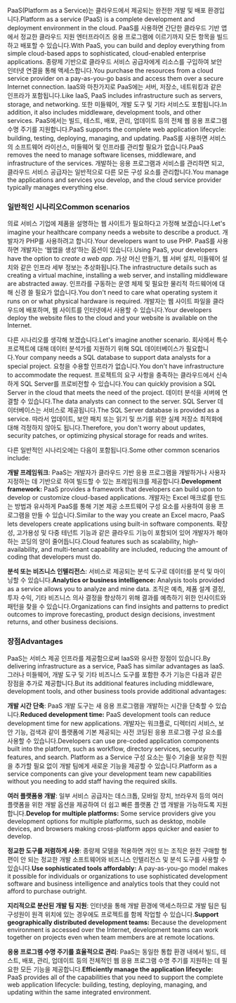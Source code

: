 <span data-ttu-id="c1ba5-101">PaaS(Platform as a Service)는 클라우드에서 제공되는 완전한 개발 및 배포 환경입니다.</span><span class="sxs-lookup"><span data-stu-id="c1ba5-101">Platform as a service (PaaS) is a complete development and deployment environment in the cloud.</span></span> <span data-ttu-id="c1ba5-102">PaaS를 사용하면 간단한 클라우드 기반 앱에서 정교한 클라우드 지원 엔터프라이즈 응용 프로그램에 이르기까지 모든 항목을 빌드하고 배포할 수 있습니다.</span><span class="sxs-lookup"><span data-stu-id="c1ba5-102">With PaaS, you can build and deploy everything from simple cloud-based apps to sophisticated, cloud-enabled enterprise applications.</span></span> <span data-ttu-id="c1ba5-103">종량제 기반으로 클라우드 서비스 공급자에게 리소스를 구입하여 보안 인터넷 연결을 통해 액세스합니다.</span><span class="sxs-lookup"><span data-stu-id="c1ba5-103">You purchase the resources from a cloud service provider on a pay-as-you-go basis and access them over a secure Internet connection.</span></span> <span data-ttu-id="c1ba5-104">IaaS와 마찬가지로 PaaS에는 서버, 저장소, 네트워킹과 같은 인프라가 포함됩니다.</span><span class="sxs-lookup"><span data-stu-id="c1ba5-104">Like IaaS, PaaS includes infrastructure such as servers, storage, and networking.</span></span> <span data-ttu-id="c1ba5-105">또한 미들웨어, 개발 도구 및 기타 서비스도 포함됩니다.</span><span class="sxs-lookup"><span data-stu-id="c1ba5-105">In addition, it also includes middleware, development tools, and other services.</span></span> <span data-ttu-id="c1ba5-106">PaaS에서는 빌드, 테스트, 배포, 관리, 업데이트 등의 전체 웹 응용 프로그램 수명 주기를 지원합니다.</span><span class="sxs-lookup"><span data-stu-id="c1ba5-106">PaaS supports the complete web application lifecycle: building, testing, deploying, managing, and updating.</span></span> <span data-ttu-id="c1ba5-107">PaaS를 사용하면 서비스의 소프트웨어 라이선스, 미들웨어 및 인프라를 관리할 필요가 없습니다.</span><span class="sxs-lookup"><span data-stu-id="c1ba5-107">PaaS removes the need to manage software licenses, middleware, and infrastructure of the services.</span></span> <span data-ttu-id="c1ba5-108">개발하는 응용 프로그램과 서비스를 관리하면 되고, 클라우드 서비스 공급자는 일반적으로 다른 모든 구성 요소를 관리합니다.</span><span class="sxs-lookup"><span data-stu-id="c1ba5-108">You manage the applications and services you develop, and the cloud service provider typically manages everything else.</span></span>

### <a name="common-scenarios"></a><span data-ttu-id="c1ba5-109">일반적인 시나리오</span><span class="sxs-lookup"><span data-stu-id="c1ba5-109">Common scenarios</span></span>

<span data-ttu-id="c1ba5-110">의료 서비스 기업에 제품을 설명하는 웹 사이트가 필요하다고 가정해 보겠습니다.</span><span class="sxs-lookup"><span data-stu-id="c1ba5-110">Let's imagine your healthcare company needs a website to describe a product.</span></span> <span data-ttu-id="c1ba5-111">개발자가 PHP를 사용하려고 합니다.</span><span class="sxs-lookup"><span data-stu-id="c1ba5-111">Your developers want to use PHP.</span></span> <span data-ttu-id="c1ba5-112">PaaS를 사용하면 개발자는 ‘웹앱을 생성’하는 옵션이 있습니다.</span><span class="sxs-lookup"><span data-stu-id="c1ba5-112">Using PaaS, your developers have the option to *create a web app*.</span></span> <span data-ttu-id="c1ba5-113">가상 머신 만들기, 웹 서버 설치, 미들웨어 설치와 같은 인프라 세부 정보는 추상화됩니다.</span><span class="sxs-lookup"><span data-stu-id="c1ba5-113">The infrastructure details such as creating a virtual machine, installing a web server, and installing middleware are abstracted away.</span></span> <span data-ttu-id="c1ba5-114">인프라를 구동하는 운영 체제 및 필요한 물리적 하드웨어에 대해 신경 쓸 필요가 없습니다.</span><span class="sxs-lookup"><span data-stu-id="c1ba5-114">You don't need to care what operating system it runs on or what physical hardware is required.</span></span> <span data-ttu-id="c1ba5-115">개발자는 웹 사이트 파일을 클라우드에 배포하며, 웹 사이트를 인터넷에서 사용할 수 있습니다.</span><span class="sxs-lookup"><span data-stu-id="c1ba5-115">Your developers deploy the website files to the cloud and your website is available on the Internet.</span></span>

<span data-ttu-id="c1ba5-116">다른 시나리오를 생각해 보겠습니다.</span><span class="sxs-lookup"><span data-stu-id="c1ba5-116">Let's imagine another scenario.</span></span> <span data-ttu-id="c1ba5-117">회사에서 특수 프로젝트에 대해 데이터 분석가를 지원하기 위해 SQL 데이터베이스가 필요합니다.</span><span class="sxs-lookup"><span data-stu-id="c1ba5-117">Your company needs a SQL database to support data analysts for a special project.</span></span> <span data-ttu-id="c1ba5-118">요청을 수용할 인프라가 없습니다.</span><span class="sxs-lookup"><span data-stu-id="c1ba5-118">You don't have infrastructure to accommodate the request.</span></span> <span data-ttu-id="c1ba5-119">프로젝트의 요구 사항을 충족하는 클라우드에서 신속하게 SQL Server를 프로비전할 수 있습니다.</span><span class="sxs-lookup"><span data-stu-id="c1ba5-119">You can quickly provision a SQL Server in the cloud that meets the need of the project.</span></span> <span data-ttu-id="c1ba5-120">데이터 분석을 서버에 연결할 수 있습니다.</span><span class="sxs-lookup"><span data-stu-id="c1ba5-120">The data analysts can connect to the server.</span></span> <span data-ttu-id="c1ba5-121">SQL Server 데이터베이스는 서비스로 제공됩니다.</span><span class="sxs-lookup"><span data-stu-id="c1ba5-121">The SQL Server database is provided as a service.</span></span> <span data-ttu-id="c1ba5-122">따라서 업데이트, 보안 패치 또는 읽기 및 쓰기를 위한 실제 저장소 최적화에 대해 걱정하지 않아도 됩니다.</span><span class="sxs-lookup"><span data-stu-id="c1ba5-122">Therefore, you don't worry about updates, security patches, or optimizing physical storage for reads and writes.</span></span>

<span data-ttu-id="c1ba5-123">다른 일반적인 시나리오에는 다음이 포함됩니다.</span><span class="sxs-lookup"><span data-stu-id="c1ba5-123">Some other common scenarios include:</span></span>

<span data-ttu-id="c1ba5-124">**개발 프레임워크**: PaaS는 개발자가 클라우드 기반 응용 프로그램을 개발하거나 사용자 지정하는 데 기반으로 하여 빌드할 수 있는 프레임워크를 제공합니다.</span><span class="sxs-lookup"><span data-stu-id="c1ba5-124">**Development framework:** PaaS provides a framework that developers can build upon to develop or customize cloud-based applications.</span></span> <span data-ttu-id="c1ba5-125">개발자는 Excel 매크로를 만드는 방법과 유사하게 PaaS를 통해 기본 제공 소프트웨어 구성 요소를 사용하여 응용 프로그램을 만들 수 있습니다.</span><span class="sxs-lookup"><span data-stu-id="c1ba5-125">Similar to the way you create an Excel macro, PaaS lets developers create applications using built-in software components.</span></span> <span data-ttu-id="c1ba5-126">확장성, 고가용성 및 다중 테넌트 기능과 같은 클라우드 기능이 포함되어 있어 개발자가 해야 하는 코딩의 양이 줄어듭니다.</span><span class="sxs-lookup"><span data-stu-id="c1ba5-126">Cloud features such as scalability, high-availability, and multi-tenant capability are included, reducing the amount of coding that developers must do.</span></span>

<span data-ttu-id="c1ba5-127">**분석 또는 비즈니스 인텔리전스**: 서비스로 제공되는 분석 도구로 데이터를 분석 및 마이닝할 수 있습니다.</span><span class="sxs-lookup"><span data-stu-id="c1ba5-127">**Analytics or business intelligence:** Analysis tools provided as a service allows you to analyze and mine data.</span></span> <span data-ttu-id="c1ba5-128">조직은 예측, 제품 설계 결정, 투자 수익, 기타 비즈니스 의사 결정을 향상하기 위해 결과를 예측하기 위한 인사이트와 패턴을 찾을 수 있습니다.</span><span class="sxs-lookup"><span data-stu-id="c1ba5-128">Organizations can find insights and patterns to predict outcomes to improve forecasting, product design decisions, investment returns, and other business decisions.</span></span>

### <a name="advantages"></a><span data-ttu-id="c1ba5-129">장점</span><span class="sxs-lookup"><span data-stu-id="c1ba5-129">Advantages</span></span>

<span data-ttu-id="c1ba5-130">PaaS는 서비스 제공 인프라를 제공함으로써 IaaS와 유사한 장점이 있습니다.</span><span class="sxs-lookup"><span data-stu-id="c1ba5-130">By delivering infrastructure as a service, PaaS has similar advantages as IaaS.</span></span> <span data-ttu-id="c1ba5-131">그러나 미들웨어, 개발 도구 및 기타 비즈니스 도구를 포함한 추가 기능은 다음과 같은 장점을 추가로 제공합니다.</span><span class="sxs-lookup"><span data-stu-id="c1ba5-131">But its additional features including middleware, development tools, and other business tools provide additional advantages:</span></span>

<span data-ttu-id="c1ba5-132">**개발 시간 단축**: PaaS 개발 도구는 새 응용 프로그램을 개발하는 시간을 단축할 수 있습니다.</span><span class="sxs-lookup"><span data-stu-id="c1ba5-132">**Reduced development time:** PaaS development tools can reduce development time for new applications.</span></span> <span data-ttu-id="c1ba5-133">개발자는 워크플로, 디렉터리 서비스, 보안 기능, 검색과 같이 플랫폼에 기본 제공되는 사전 코딩된 응용 프로그램 구성 요소를 사용할 수 있습니다.</span><span class="sxs-lookup"><span data-stu-id="c1ba5-133">Developers can use pre-coded application components built into the platform, such as workflow, directory services, security features, and search.</span></span> <span data-ttu-id="c1ba5-134">Platform as a Service 구성 요소는 필수 기술을 보유한 직원을 추가할 필요 없이 개발 팀에게 새로운 기능을 제공할 수 있습니다.</span><span class="sxs-lookup"><span data-stu-id="c1ba5-134">Platform as a service components can give your development team new capabilities without you needing to add staff having the required skills.</span></span>

<span data-ttu-id="c1ba5-135">**여러 플랫폼용 개발**: 일부 서비스 공급자는 데스크톱, 모바일 장치, 브라우저 등의 여러 플랫폼을 위한 개발 옵션을 제공하여 더 쉽고 빠른 플랫폼 간 앱 개발을 가능하도록 지원합니다.</span><span class="sxs-lookup"><span data-stu-id="c1ba5-135">**Develop for multiple platforms:** Some service providers give you development options for multiple platforms, such as desktop, mobile devices, and browsers making cross-platform apps quicker and easier to develop.</span></span>

<span data-ttu-id="c1ba5-136">**정교한 도구를 저렴하게 사용**: 종량제 모델을 적용하면 개인 또는 조직은 완전 구매할 형편이 안 되는 정교한 개발 소프트웨어와 비즈니스 인텔리전스 및 분석 도구를 사용할 수 있습니다.</span><span class="sxs-lookup"><span data-stu-id="c1ba5-136">**Use sophisticated tools affordably:** A pay-as-you-go model makes it possible for individuals or organizations to use sophisticated development software and business intelligence and analytics tools that they could not afford to purchase outright.</span></span>

<span data-ttu-id="c1ba5-137">**지리적으로 분산된 개발 팀 지원**: 인터넷을 통해 개발 환경에 액세스하므로 개발 팀은 팀 구성원이 원격 위치에 있는 경우에도 프로젝트를 함께 작업할 수 있습니다.</span><span class="sxs-lookup"><span data-stu-id="c1ba5-137">**Support geographically distributed development teams:** Because the development environment is accessed over the Internet, development teams can work together on projects even when team members are at remote locations.</span></span>

<span data-ttu-id="c1ba5-138">**응용 프로그램 수명 주기를 효율적으로 관리**: PaaS는 동일한 통합 환경 내에서 빌드, 테스트, 배포, 관리, 업데이트 등의 전체적인 웹 응용 프로그램 수명 주기를 지원하는 데 필요한 모든 기능을 제공합니다.</span><span class="sxs-lookup"><span data-stu-id="c1ba5-138">**Efficiently manage the application lifecycle:** PaaS provides all of the capabilities that you need to support the complete web application lifecycle: building, testing, deploying, managing, and updating within the same integrated environment.</span></span>
